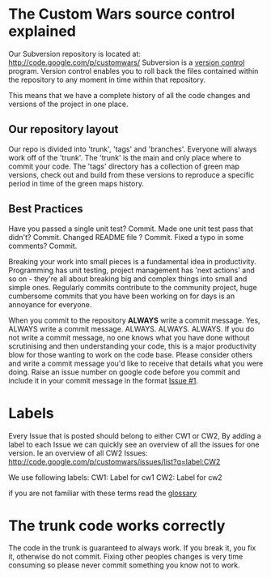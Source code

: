 # The Custom Wars source control explained #

Our Subversion repository is located at: http://code.google.com/p/customwars/
Subversion is a [version control](http://en.wikipedia.org/wiki/Version_control) program. Version control enables you to roll back the files contained within the repository to any moment in time within that repository.

This means that we have a complete history of all the code changes and versions of the project in one place.

## Our repository layout ##
Our repo is divided into 'trunk', 'tags' and 'branches'. Everyone will always work off of the 'trunk'. The 'trunk' is the main and only place where to commit your code. The 'tags' directory has a collection of green map versions, check out and build from these versions to reproduce a specific period in time of the green maps history.

## Best Practices ##
Have you passed a single unit test? Commit. Made one unit test pass that didn't? Commit. Changed README file ? Commit. Fixed a typo in some comments? Commit.

Breaking your work into small pieces is a fundamental idea in productivity. Programming has unit testing, project management has 'next actions' and so on - they're all about breaking big and complex things into small and simple ones. Regularly commits contribute to the community project, huge cumbersome commits that you have been working on for days is an annoyance for everyone.

When you commit to the repository **ALWAYS** write a commit message.
Yes, ALWAYS write a commit message. ALWAYS. ALWAYS. ALWAYS.
If you do not write a commit message, no one knows what you have done without scrutinising  and then understanding your code, this is a major productivity blow for those wanting to work on the code base. Please consider others and write a commit message you'd like to receive that details what you were doing. Raise an issue number on google code before you commit and include it in your commit message in the format [Issue #1](https://code.google.com/p/customwars/issues/detail?id=#1).

# Labels #
Every Issue that is posted should belong to either CW1 or CW2, By adding a label to each Issue we can quickly see an overview of all the issues for one version. Ie an overview of all CW2 Issues: http://code.google.com/p/customwars/issues/list?q=label:CW2

We use following labels:
CW1: Label for cw1
CW2: Label for cw2

if you are not familiar with these terms read the [glossary](http://www.customwars.com/wiki/index.php?title=Glossary)

# The trunk code works correctly #
The code in the trunk is guaranteed to always work. If you break it, you fix it, otherwise do not commit. Fixing other peoples changes is very time consuming so please never commit something you know not to work.